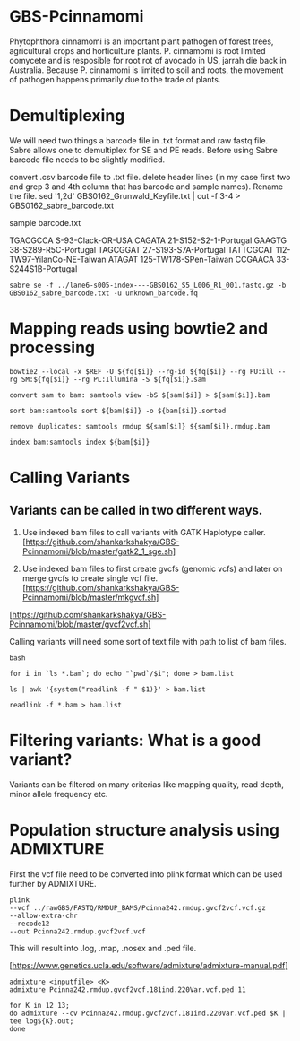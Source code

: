 # GBS-Pcinnamomi

Phytophthora cinnamomi is an important plant pathogen of forest trees, agricultural crops and horticulture plants. P. cinnamomi is root limited oomycete and is resposible for root rot of avocado in US, jarrah die back in Australia. Because P. cinnamomi is limited to soil and roots, the movement of pathogen happens primarily due to the trade of plants.

# Demultiplexing

We will need two things a barcode file in .txt format and raw fastq file. Sabre allows one to demultiplex for SE and PE reads. Before using Sabre barcode file needs to be slightly modified.

convert .csv barcode file to .txt file.
delete header lines (in my case first two and grep 3 and 4th column that has barcode and sample names). Rename the file.
sed '1,2d' GBS0162_Grunwald_Keyfile.txt | cut -f 3-4 > GBS0162_sabre_barcode.txt

sample barcode.txt

TGACGCCA        S-93-Clack-OR-USA
CAGATA  21-S152-S2-1-Portugal
GAAGTG  38-S289-R5C-Portugal
TAGCGGAT        27-S193-S7A-Portugal
TATTCGCAT       112-TW97-YilanCo-NE-Taiwan
ATAGAT  125-TW178-SPen-Taiwan
CCGAACA 33-S244S1B-Portugal

```
sabre se -f ../lane6-s005-index----GBS0162_S5_L006_R1_001.fastq.gz -b GBS0162_sabre_barcode.txt -u unknown_barcode.fq
```

# Mapping reads using bowtie2 and processing

```
bowtie2 --local -x $REF -U ${fq[$i]} --rg-id ${fq[$i]} --rg PU:ill --rg SM:${fq[$i]} --rg PL:Illumina -S ${fq[$i]}.sam

convert sam to bam: samtools view -bS ${sam[$i]} > ${sam[$i]}.bam

sort bam:samtools sort ${bam[$i]} -o ${bam[$i]}.sorted

remove duplicates: samtools rmdup ${sam[$i]} ${sam[$i]}.rmdup.bam

index bam:samtools index ${bam[$i]}

```
# Calling Variants

## Variants can be called in two different ways.

1. Use indexed bam files to call variants with GATK Haplotype caller. 
[https://github.com/shankarkshakya/GBS-Pcinnamomi/blob/master/gatk2_1_sge.sh]

2. Use indexed bam files to first create gvcfs (genomic vcfs) and later on merge gvcfs to create single vcf file.
[https://github.com/shankarkshakya/GBS-Pcinnamomi/blob/master/mkgvcf.sh]

[https://github.com/shankarkshakya/GBS-Pcinnamomi/blob/master/gvcf2vcf.sh]


Calling variants will need some sort of text file with path to list of bam files. 


```
bash
 
for i in `ls *.bam`; do echo "`pwd`/$i"; done > bam.list

ls | awk '{system("readlink -f " $1)}' > bam.list

readlink -f *.bam > bam.list

```

# Filtering variants: What is a good variant?

Variants can be filtered on many criterias like mapping quality, read depth, minor allele frequency etc.


# Population structure analysis using ADMIXTURE

First the vcf file need to be converted into plink format which can be used further by ADMIXTURE.

```
plink 
--vcf ../rawGBS/FASTQ/RMDUP_BAMS/Pcinna242.rmdup.gvcf2vcf.vcf.gz 
--allow-extra-chr 
--recode12 
--out Pcinna242.rmdup.gvcf2vcf.vcf
```

This will result into .log, .map, .nosex and .ped file.

[https://www.genetics.ucla.edu/software/admixture/admixture-manual.pdf]

```
admixture <inputfile> <K>
admixture Pcinna242.rmdup.gvcf2vcf.181ind.220Var.vcf.ped 11
```

```
for K in 12 13; 
do admixture --cv Pcinna242.rmdup.gvcf2vcf.181ind.220Var.vcf.ped $K | tee log${K}.out; 
done
```



